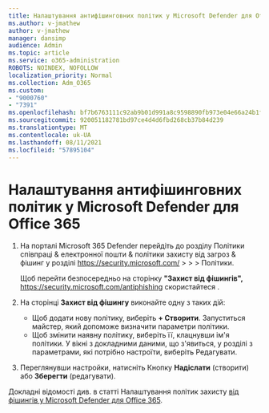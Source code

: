 ```yaml
---
title: Налаштування антифішинговних політик у Microsoft Defender для Office 365
ms.author: v-jmathew
author: v-jmathew
manager: dansimp
audience: Admin
ms.topic: article
ms.service: o365-administration
ROBOTS: NOINDEX, NOFOLLOW
localization_priority: Normal
ms.collection: Adm_O365
ms.custom:
- "9000760"
- "7391"
ms.openlocfilehash: bf7b6763111c92ab9b01d991a8c9598890fb973e04e66a24b1f21863e11e2d91
ms.sourcegitcommit: 920051182781bd97ce4d4d6fbd268cb37b84d239
ms.translationtype: MT
ms.contentlocale: uk-UA
ms.lasthandoff: 08/11/2021
ms.locfileid: "57895104"
---
```

# <a name="set-up-anti-phishing-policies-in-microsoft-defender-for-office-365"></a>Налаштування антифішинговних політик у Microsoft Defender для Office 365

1. На порталі Microsoft 365 Defender перейдіть до розділу Політики співпраці & електронної пошти & політики захисту від загроз & фішинг у розділі <https://security.microsoft.com/>  \>  \>  \>  Політики. 

   Щоб перейти безпосередньо на сторінку **"Захист від фішингів",** <https://security.microsoft.com/antiphishing> скористайтеся .

2. На сторінці **Захист від фішингу** виконайте одну з таких дій:
   - Щоб додати нову політику, виберіть **+ Створити**. Запуститься майстер, який допоможе визначити параметри політики.
   - Щоб змінити наявну політику, виберіть її, клацнувши ім'я політики. У вікні з докладними даними,  що з'явиться, у розділі з параметрами, які потрібно настроїти, виберіть Редагувати.

3. Переглянувши настройки, натисніть Кнопку **Надіслати** (створити) або **Зберегти** (редагувати).

Докладні відомості див. в статті Налаштування політик захисту [від фішингів у Microsoft Defender для Office 365](https://docs.microsoft.com/microsoft-365/security/office-365-security/configure-mdo-anti-phishing-policies).
